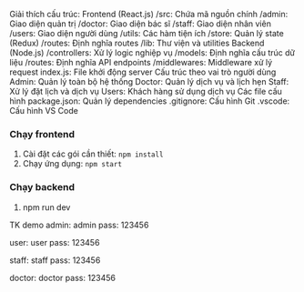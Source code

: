 Giải thích cấu trúc:
Frontend (React.js)
    /src: Chứa mã nguồn chính
    /admin: Giao diện quản trị
    /doctor: Giao diện bác sĩ
    /staff: Giao diện nhân viên
    /users: Giao diện người dùng
    /utils: Các hàm tiện ích
    /store: Quản lý state (Redux)
    /routes: Định nghĩa routes
    /lib: Thư viện và utilities
Backend (Node.js)
    /controllers: Xử lý logic nghiệp vụ
    /models: Định nghĩa cấu trúc dữ liệu
    /routes: Định nghĩa API endpoints
    /middlewares: Middleware xử lý request
    index.js: File khởi động server
Cấu trúc theo vai trò người dùng
    Admin: Quản lý toàn bộ hệ thống
    Doctor: Quản lý dịch vụ và lịch hẹn
    Staff: Xử lý đặt lịch và dịch vụ
    Users: Khách hàng sử dụng dịch vụ
Các file cấu hình
    package.json: Quản lý dependencies
    .gitignore: Cấu hình Git
    .vscode: Cấu hình VS Code


### Chạy frontend

1. Cài đặt các gói cần thiết: `npm install`
2. Chạy ứng dụng: `npm start`
### Chạy backend
1. npm run dev

TK demo
admin: admin
pass: 123456

user: user
pass: 123456

staff: staff
pass: 123456

doctor: doctor
pass: 123456

